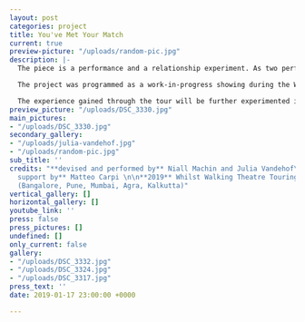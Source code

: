 ```yaml
---
layout: post
categories: project
title: You've Met Your Match
current: true
preview-picture: "/uploads/random-pic.jpg"
description: |-
  The piece is a performance and a relationship experiment. As two performers strive towards a healthy match, there is a balanced weighting. But what happens if one pushes harder? If one doesn´t give resistance? Or one gives up? The performance is a physical research into the crash when you think you're on the same page as somebody, but not.

  The project was programmed as a work-in-progress showing during the Whilst Walking Theater Festival India from January to March 2019.

  The experience gained through the tour will be further experimented in the next research phase. Formally, it plays with a movement score, as well as moments of memory and the push and pull of everyday life. We play with fragmented light sources, which lets the audience experience an ambiguous sense of time in the character’s emotional journey.
preview_picture: "/uploads/DSC_3330.jpg"
main_pictures:
- "/uploads/DSC_3330.jpg"
secondary_gallery:
- "/uploads/julia-vandehof.jpg"
- "/uploads/random-pic.jpg"
sub_title: ''
credits: "**devised and performed by** Niall Machin and Julia Vandehof\n\n**technical
  support by** Matteo Carpi \n\n**2019** Whilst Walking Theatre Touring Festival India
  (Bangalore, Pune, Mumbai, Agra, Kalkutta)"
vertical_gallery: []
horizontal_gallery: []
youtube_link: ''
press: false
press_pictures: []
undefined: []
only_current: false
gallery:
- "/uploads/DSC_3332.jpg"
- "/uploads/DSC_3324.jpg"
- "/uploads/DSC_3317.jpg"
press_text: ''
date: 2019-01-17 23:00:00 +0000

---
```

